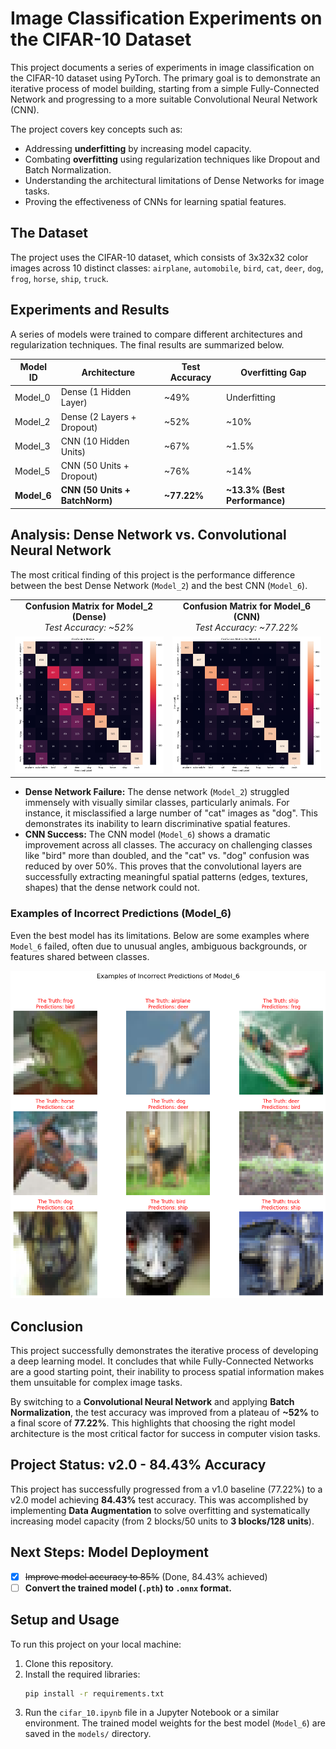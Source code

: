 # Image Classification Experiments on the CIFAR-10 Dataset

This project documents a series of experiments in image classification on the CIFAR-10 dataset using PyTorch. The primary goal is to demonstrate an iterative process of model building, starting from a simple Fully-Connected Network and progressing to a more suitable Convolutional Neural Network (CNN).

The project covers key concepts such as:
- Addressing **underfitting** by increasing model capacity.
- Combating **overfitting** using regularization techniques like Dropout and Batch Normalization.
- Understanding the architectural limitations of Dense Networks for image tasks.
- Proving the effectiveness of CNNs for learning spatial features.

## The Dataset

The project uses the CIFAR-10 dataset, which consists of 3x32x32 color images across 10 distinct classes: `airplane`, `automobile`, `bird`, `cat`, `deer`, `dog`, `frog`, `horse`, `ship`, `truck`.

## Experiments and Results

A series of models were trained to compare different architectures and regularization techniques. The final results are summarized below.

| Model ID | Architecture | Test Accuracy | Overfitting Gap |
|---|---|---|---|
| Model_0 | Dense (1 Hidden Layer) | ~49% | Underfitting |
| Model_2 | Dense (2 Layers + Dropout) | ~52% | ~10% |
| Model_3 | CNN (10 Hidden Units) | ~67% | ~1.5% |
| Model_5 | CNN (50 Units + Dropout) | ~76% | ~14% |
| **Model_6** | **CNN (50 Units + BatchNorm)** | **~77.22%** | **~13.3% (Best Performance)** |

## Analysis: Dense Network vs. Convolutional Neural Network

The most critical finding of this project is the performance difference between the best Dense Network (`Model_2`) and the best CNN (`Model_6`).

<table>
  <tr>
    <td align="center"><strong>Confusion Matrix for Model_2 (Dense)</strong><br><em>Test Accuracy: ~52%</em></td>
    <td align="center"><strong>Confusion Matrix for Model_6 (CNN)</strong><br><em>Test Accuracy: ~77.22%</em></td>
  </tr>
  <tr>
    <td align="center"><img src="images/confusion_matrix_model2.png" alt="Confusion Matrix for Model_2" width="400"/></td>
    <td align="center"><img src="images/confusion_matrix_model6.png" alt="Confusion Matrix for Model_6" width="400"/></td>
  </tr>
</table>

- **Dense Network Failure:** The dense network (`Model_2`) struggled immensely with visually similar classes, particularly animals. For instance, it misclassified a large number of "cat" images as "dog". This demonstrates its inability to learn discriminative spatial features.
- **CNN Success:** The CNN model (`Model_6`) shows a dramatic improvement across all classes. The accuracy on challenging classes like "bird" more than doubled, and the "cat" vs. "dog" confusion was reduced by over 50%. This proves that the convolutional layers are successfully extracting meaningful spatial patterns (edges, textures, shapes) that the dense network could not.

### Examples of Incorrect Predictions (Model_6)

Even the best model has its limitations. Below are some examples where `Model_6` failed, often due to unusual angles, ambiguous backgrounds, or features shared between classes.

<img src="images/Incorrect Predictions for Model_6.png" alt="Incorrect Predictions for Model_6" width="600"/>

## Conclusion

This project successfully demonstrates the iterative process of developing a deep learning model. It concludes that while Fully-Connected Networks are a good starting point, their inability to process spatial information makes them unsuitable for complex image tasks.

By switching to a **Convolutional Neural Network** and applying **Batch Normalization**, the test accuracy was improved from a plateau of **~52%** to a final score of **77.22%**. This highlights that choosing the right model architecture is the most critical factor for success in computer vision tasks.

## Project Status: v2.0 - 84.43% Accuracy

This project has successfully progressed from a v1.0 baseline (77.22%) to a v2.0 model achieving **84.43%** test accuracy. This was accomplished by implementing **Data Augmentation** to solve overfitting and systematically increasing model capacity (from 2 blocks/50 units to **3 blocks/128 units**).

## Next Steps: Model Deployment

* [x] ~~Improve model accuracy to 85%~~ (Done, 84.43% achieved)
* [ ] **Convert the trained model (`.pth`) to `.onnx` format.**
## Setup and Usage

To run this project on your local machine:

1.  Clone this repository.
2.  Install the required libraries:
    ```bash
    pip install -r requirements.txt
    ```
3.  Run the `cifar_10.ipynb` file in a Jupyter Notebook or a similar environment. The trained model weights for the best model (`Model_6`) are saved in the `models/` directory.
